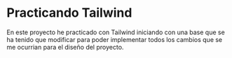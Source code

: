 # Practicando Tailwind

En este proyecto he practicado con Tailwind iniciando con una base que se ha tenido que modificar para poder implementar todos los cambios que se me ocurrian para el diseño del proyecto.